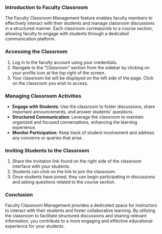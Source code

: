### Introduction to Faculty Classroom

The Faculty Classroom Management feature enables faculty members to effectively interact with their students and manage classroom discussions in a structured manner. Each classroom corresponds to a course section, allowing faculty to engage with students through a dedicated communication platform.

### Accessing the Classroom

1. Log in to the faculty account using your credentials.
2. Navigate to the "Classroom" section from the sidebar by clicking on your profile icon at the top right of the screen.
3. Your classroom list will be displayed on the left side of the page. Click on the classroom you wish to access.

### Managing Classroom Activities

- **Engage with Students**: Use the classroom to foster discussions, share important announcements, and answer students' questions.
- **Structured Communication**: Leverage the classroom to maintain organized and focused conversations, enhancing the learning experience.
- **Monitor Participation**: Keep track of student involvement and address any concerns or queries that arise.

### Inviting Students to the Classroom

1. Share the invitation link found on the right side of the classroom interface with your students.
2. Students can click on the link to join the classroom.
3. Once students have joined, they can begin participating in discussions and asking questions related to the course section.

### Conclusion

Faculty Classroom Management provides a dedicated space for instructors to interact with their students and foster collaborative learning. By utilizing the classroom to facilitate structured discussions and sharing relevant information, you contribute to a more engaging and effective educational experience for your students.
